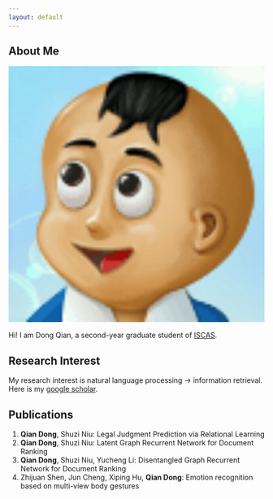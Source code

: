 ```yaml
---
layout: default
---
```


## About Me

<img class="profile-picture" src="dq.jpg">

Hi! I am Dong Qian, a second-year graduate student of [ISCAS](http://www.iscas.ac.cn/).

## Research Interest

My research interest is natural language processing -> information retrieval. Here is my [google scholar](https://scholar.google.com/citations?user=m88SZGgAAAAJ&hl=en).

## Publications

1. **Qian Dong**, Shuzi Niu: Legal Judgment Prediction via Relational Learning
2. **Qian Dong**, Shuzi Niu: Latent Graph Recurrent Network for Document Ranking
3. **Qian Dong**, Shuzi Niu, Yucheng Li: Disentangled Graph Recurrent Network for Document Ranking
4. Zhijuan Shen, Jun Cheng, Xiping Hu, **Qian Dong**: Emotion recognition based on multi-view body gestures

<!--
## Typography

This is a [link](http://google.com). Something *italics* and something **bold**.

Here is a table

Year | Award | Category
-----|-------|--------
2014 | Emmy  | Won Outstanding Lead Actor in a miniseries or a movie
2015 | BAFTA | Nominated for Best Leading Actor for Sherlock
2014 | Satellite | Won Best Actor miniseries or television film

Here is a horizontal rule

---

Here is a blockquote

> To a great mind, nothing is little

## References

* Foo Bar: Head of Department, Placeholder Names, Lorem
* John Doe: Associate Professor, Department of Computer Science, Ipsum
-->